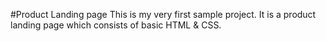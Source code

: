 #Product Landing page
This is my very first sample project. 
It is a product landing page which consists of basic HTML & CSS.
